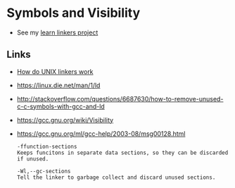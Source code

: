 # Symbols and Visibility

- See my [learn linkers project](https://github.com/groundwater/learn-linkers)

## Links

- [How do UNIX linkers work](http://webpages.charter.net/ppluzhnikov/linker.html)
- https://linux.die.net/man/1/ld
- http://stackoverflow.com/questions/6687630/how-to-remove-unused-c-c-symbols-with-gcc-and-ld
- https://gcc.gnu.org/wiki/Visibility
- https://gcc.gnu.org/ml/gcc-help/2003-08/msg00128.html
  
  ```
  -ffunction-sections
  Keeps funcitons in separate data sections, so they can be discarded if unused.
  
  -Wl,--gc-sections
  Tell the linker to garbage collect and discard unused sections.
  ```
